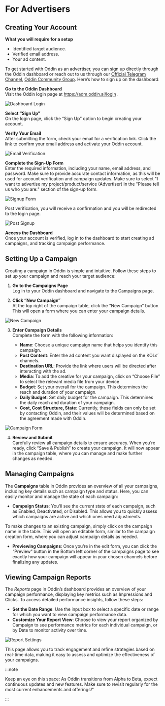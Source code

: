 # For Advertisers

## Creating Your Account

**What you will require for a setup**

- Identified target audience.
- Verified email address.
- Your ad content.

To get started with Oddin as an advertiser, you can sign up directly through the Oddin dashboard or reach out to us through our [Official Telegram Channel](https://t.me/oddinai), [Oddin Community Group](https://t.me/+xC7MTyOquMowMmM0). Here’s how to sign up on the dashboard:

**Go to the Oddin Dashboard** \
Visit the Oddin login page at https://adm.oddin.ai/login .

![Dashboard Login](/img/oddin-dashboard-login.jpg)

**Select “Sign Up”** \
On the login page, click the “Sign Up” option to begin creating your account.

**Verify Your Email** \
After submitting the form, check your email for a verification link. Click the link to confirm your email address and activate your Oddin account.

![Email Verification](/img/oddin-email-verification.jpg)

**Complete the Sign-Up Form**\
Enter the required information, including your name, email address, and password. Make sure to provide accurate contact information, as this will be used for account verification and campaign updates. Make sure to select "I want to advertise my project/product/service (Advertiser) in the "Please tell us who you are:" section of the sign-up form.

![Signup Form](/img/oddin-signup-form.jpg)

Post verification, you will receive a confirmation and you will be redirected to the login page.

![Post Signup](/img/oddin-post-signup.jpg)

**Access the Dashboard** \
Once your account is verified, log in to the dashboard to start creating ad campaigns, and tracking campaign performance.

## Setting Up a Campaign

Creating a campaign in Oddin is simple and intuitive. Follow these steps to set up your campaign and reach your target audience:

1. **Go to the Campaigns Page**\
   Log in to your Oddin dashboard and navigate to the Campaigns page.

2. **Click “New Campaign”**\
   At the top right of the campaign table, click the “New Campaign” button. This will open a form where you can enter your campaign details.

![New Campaign](/img/adv-new-campaign.jpg)

3. **Enter Campaign Details**\
   Complete the form with the following information:

   - **Name**: Choose a unique campaign name that helps you identify this campaign.
   - **Post Content**: Enter the ad content you want displayed on the KOLs’ channels.
   - **Destination URL**: Provide the link where users will be directed after interacting with the ad.
   - **Media**: To add the creative for your campaign, click on “Choose File” to select the relevant media file from your device
   - **Budget**: Set your overall for the campaign. This determines the reach and duration of your campaign.
   - **Daily Budget**: Set daily budget for the campaign. This determines the daily reach and duration of your campaign.
   - **Cost, Cost Structure, State**: Currently, these fields can only be set by contacting Oddin, and their values will be determined based on the agreement made with Oddin.

![Campaign Form](/img/oddin-campaign-form.jpg)

4. **Review and Submit**\
   Carefully review all campaign details to ensure accuracy. When you’re ready, click “Save & Publish” to create your campaign. It will now appear in the campaign table, where you can manage and make further changes as needed.

## Managing Campaigns

The **Campaigns** table in Oddin provides an overview of all your campaigns, including key details such as campaign type and status. Here, you can easily monitor and manage the state of each campaign:

- **Campaign Status**: You’ll see the current state of each campaign, such as Enabled, Deactivated, or Disabled. This allows you to quickly assess which campaigns are active and which ones need adjustments.

To make changes to an existing campaign, simply click on the campaign name in the table. This will open an editable form, similar to the campaign creation form, where you can adjust campaign details as needed.

- **Previewing Campaigns**: Once you’re in the edit form, you can click the “Preview” button in the Bottom left corner of the campaigns page to see exactly how your campaign will appear in your chosen channels before finalizing any updates.

## Viewing Campaign Reports

The _Reports_ page in Oddin’s dashboard provides an overview of your campaign performance, displaying key metrics such as Impressions and Clicks. To access detailed performance insights, follow these steps:

- **Set the Date Range**: Use the input box to select a specific date or range for which you want to view campaign performance data.
- **Customize Your Report View**: Choose to view your report organized by Campaign to see performance metrics for each individual campaign, or by Date to monitor activity over time.

![Report Settings](/img/oddin-adv-reports.jpg)

This page allows you to track engagement and refine strategies based on real-time data, making it easy to assess and optimize the effectiveness of your campaigns.

:::note

Keep an eye on this space: As Oddin transitions from Alpha to Beta, expect continuous updates and new features. Make sure to revisit regularly for the most current enhancements and offerings!"

:::
